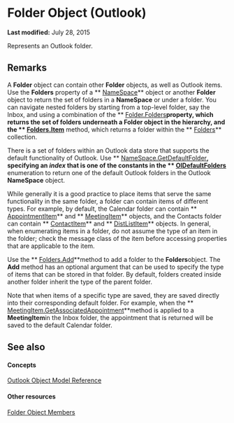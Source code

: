 
# Folder Object (Outlook)

 **Last modified:** July 28, 2015

Represents an Outlook folder.

## Remarks

A  **Folder** object can contain other **Folder** objects, as well as Outlook items. Use the **Folders** property of a ** [NameSpace](f0dcaa19-07f5-5d42-a3bf-2e42b7885644.md)** object or another **Folder** object to return the set of folders in a **NameSpace** or under a folder. You can navigate nested folders by starting from a top-level folder, say the Inbox, and using a combination of the ** [Folder.Folders](41464c32-023e-9079-4f24-51586305325c.md)**property, which returns the set of folders underneath a  **Folder** object in the hierarchy, and the ** [Folders.Item](96a462c2-fa55-62dc-48a4-6464966b84ce.md)** method, which returns a folder within the ** [Folders](0c814c3c-74fc-414c-982d-a0097fcb35c2.md)** collection.

There is a set of folders within an Outlook data store that supports the default functionality of Outlook. Use  ** [NameSpace.GetDefaultFolder](761b8b53-dd4d-43e4-c8f0-69cefdf0c77a.md)**, specifying an  _index_ that is one of the constants in the ** [OlDefaultFolders](1a17abd8-09b9-d3e1-2d93-0a4d5580a950.md)** enumeration to return one of the default Outlook folders in the Outlook **NameSpace** object.

 While generally it is a good practice to place items that serve the same functionality in the same folder, a folder can contain items of different types. For example, by default, the Calendar folder can contain ** [AppointmentItem](204a409d-654e-27aa-643a-8344c631b82d.md)** and ** [MeetingItem](b75730f5-b395-3d66-5acd-b64fd8fcd78f.md)** objects, and the Contacts folder can contain ** [ContactItem](8e32093c-a678-f1fd-3f35-c2d8994d166f.md)** and ** [DistListItem](027c3986-abff-d9b1-ecc2-26d60805e952.md)** objects. In general, when enumerating items in a folder, do not assume the type of an item in the folder; check the message class of the item before accessing properties that are applicable to the item.

 Use the ** [Folders.Add](20ced7ad-779c-a9b0-267e-6d729c0eb822.md)**method to add a folder to the  **Folders**object. The  **Add** method has an optional argument that can be used to specify the type of items that can be stored in that folder. By default, folders created inside another folder inherit the type of the parent folder.

 Note that when items of a specific type are saved, they are saved directly into their corresponding default folder. For example, when the ** [MeetingItem.GetAssociatedAppointment](8344d40d-5c1d-ead3-87cb-fd795b831712.md)**method is applied to a  **MeetingItem**in the Inbox folder, the appointment that is returned will be saved to the default Calendar folder.


## See also


#### Concepts


 [Outlook Object Model Reference](73221b13-d8d8-99b8-3394-b95dbbfd5ddc.md)
#### Other resources


 [Folder Object Members](788acd42-377a-1803-7713-50e45086e2d1.md)
